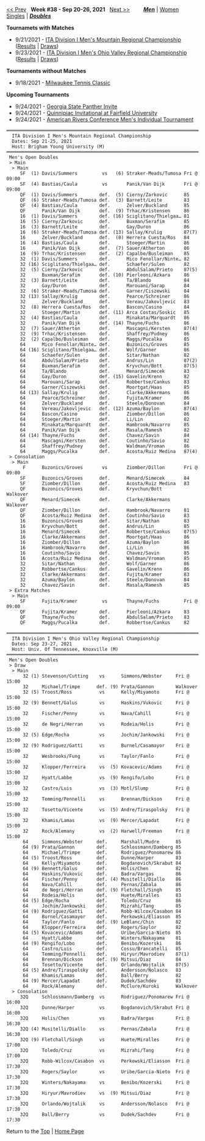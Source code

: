 <a name="top"></a>[<< Prev](men_doubles_2137.md) &nbsp; **Week #38 - Sep 20-26, 2021** &nbsp; [Next >>](men_doubles_2139.md) &nbsp;&nbsp;&nbsp;&nbsp;&nbsp;&nbsp;&nbsp; [***Men***](./men_doubles_2138.md) &#124; [Women](./women_doubles_2138.md) &nbsp;&nbsp;&nbsp;&nbsp;&nbsp; [Singles](./men_singles_2138.md) &#124; [***Doubles***](./men_doubles_2138.md)

**Tournamets with Matches**  
- 9/21/2021 - [ITA Division I Men's Mountain Regional Championship](#21-39721) ([Results](#21-39721) &#124; <a href="https://colleges.wearecollegetennis.com/competitions/BrighamYoungUniversityM/Tournaments/Overview/0A12EB81-68AE-4020-9FA2-B2DB100CE962" target="_blank">Draws</a>)  
- 9/23/2021 - [ITA Division I Men's Ohio Valley Regional Championship](#21-20374) ([Results](#21-20374) &#124; <a href="https://colleges.wearecollegetennis.com/competitions/UnivOfTennesseeKnoxvilleM/Tournaments/Overview/E67E61FF-EAE8-48C4-A7F4-925524DBA1AC" target="_blank">Draws</a>)  

**Tournaments without Matches**  
- 9/18/2021 - <a href="https://colleges.wearecollegetennis.com/competitions/ITA/Tournaments/Overview/4310416C-7EB8-49BC-9A59-895CD6BEE8F8" target="_blank">Milwaukee Tennis Classic</a>  

**Upcoming Tournaments**  
- 9/24/2021 - <a href="https://colleges.wearecollegetennis.com/competitions/GeorgiaStateUniversityM/Tournaments/Overview/B537401C-4CA4-4C79-A319-9E137D884288" target="_blank">Georgia State Panther Invite</a>  
- 9/24/2021 - <a href="https://colleges.wearecollegetennis.com/competitions/QuinnipiacUniversityM/Tournaments/Overview/4CA1F754-31D9-4DCF-8BB3-0098D93E8693" target="_blank">Quinnipiac Invitational at Fairfield University</a>  
- 9/24/2021 - <a href="https://colleges.wearecollegetennis.com/competitions/ITA/Tournaments/Overview/63F6590C-8978-4423-B779-D29954A953E1" target="_blank">American Rivers Conference Men's Individual Tournament</a>  

<a name="21-39721"></a>
~~~
════════════════════════════════════════════════════════════════════════════
  ITA Division I Men's Mountain Regional Championship
  Dates: Sep 21-25, 2021
  Host: Brigham Young University (M)
════════════════════════════════════════════════════════════════════════════
 Men's Open Doubles
 > Main
  > Main
     SF  (1) Davis/Summers         vs   (6) Straker-Meads/Tumosa Fri @ 09:00
     SF  (4) Bastias/Caula         vs       Panik/Van Dijk       Fri @ 09:00
     QF  (1) Davis/Summers        def.  (5) Cierny/Zarkovic      85
     QF  (6) Straker-Meads/Tumosa def.  (3) Barnett/Leite        83
     QF  (4) Bastias/Caula        def.      Zelver/Buckland      85
     QF      Panik/Van Dijk       def.  (9) Trhac/Kristensen     86
     16  (1) Davis/Summers        def. (16) Sciglitano/Thielgaa… 81
     16  (5) Cierny/Zarkovic      def.      Buxman/Serafim       85
     16  (3) Barnett/Leite        def.      Gay/Duron            86
     16  (6) Straker-Meads/Tumosa def. (13) Sallay/Krulig        87(7)
     16      Zelver/Buckland      def.  (8) Herrera Cuesta/Ros   84
     16  (4) Bastias/Caula        def.      Stoeger/Martin       86
     16      Panik/Van Dijk       def.  (7) Sauer/Atherton       86
     16  (9) Trhac/Kristensen     def.  (2) Capalbo/Busleiman    85
     32  (1) Davis/Summers        def.      Mico Fenollar/Ninte… 82
     32 (16) Sciglitano/Thielgaa… def.      Schaefer/Sulen       82
     32  (5) Cierny/Zarkovic      def.      AbdulSalam/Prieto    87(5)
     32      Buxman/Serafim       def. (10) Pierleoni/Azkara     86
     32  (3) Barnett/Leite        def.      Ta/Blando            84
     32      Gay/Duron            def.      Marouani/Sarap       84
     32  (6) Straker-Meads/Tumosa def.      Garner/Ciszewski     84
     32 (13) Sallay/Krulig        def.      Pearce/Schreiner     86
     32      Zelver/Buckland      def.      Vereau/Jakovljevic   83
     32  (8) Herrera Cuesta/Ros   def.      Bascon/Casino        84
     32      Stoeger/Martin       def. (11) Arca Costas/Soskic   85
     32  (4) Bastias/Caula        def.      Minakata/Marquardt   86
     32      Panik/Van Dijk       def. (14) Thayne/Fuchs         86
     32  (7) Sauer/Atherton       def.      Mascagni/Kersten     87(4)
     32  (9) Trhac/Kristensen     def.      Shaffrey/Pudney      86
     32  (2) Capalbo/Busleiman    def.      Maggs/Pucalka        85
     64      Mico Fenollar/Ninte… def.      Buzonics/Groves      85
     64 (16) Sciglitano/Thielgaa… def.      Wolf/Garner          86
     64      Schaefer/Sulen       def.      Sitar/Nathan         82
     64      AbdulSalam/Prieto    def.      Andrus/Lin           87(2)
     64      Buxman/Serafim       def.      Kryvchun/Bott        87(5)
     64      Ta/Blando            def.      Menard/Simecek       83
     64      Gay/Duron            def. (15) Gavelin/Krenn        82
     64      Marouani/Sarap       def.      Robbertse/Cankus     83
     64      Garner/Ciszewski     def.      Moortgat/Haas        85
     64 (13) Sallay/Krulig        def.      Clarke/Akkermans     86
     64      Pearce/Schreiner     def.      Fujita/Kramer        86
     64      Zelver/Buckland      def.      Steele/Donovan       84
     64      Vereau/Jakovljevic   def. (12) Azuma/Baylon         87(4)
     64      Bascon/Casino        def.      Ziomber/Dillon       86
     64      Stoeger/Martin       def.      Li/Lin               82
     64      Minakata/Marquardt   def.      Hambrook/Navarro     85
     64      Panik/Van Dijk       def.      Masala/Ramesh        82
     64 (14) Thayne/Fuchs         def.      Chavez/Savin         84
     64      Mascagni/Kersten     def.      Coutinho/Savio       82
     64      Shaffrey/Pudney      def.      Waldman/Vroman       86
     64      Maggs/Pucalka        def.      Acosta/Ruiz Medina   87(4)
 > Consolation
  > Main
      F      Buzonics/Groves       vs       Ziomber/Dillon       Fri @ 09:00
     SF      Buzonics/Groves      def.      Menard/Simecek       84
     SF      Ziomber/Dillon       def.      Acosta/Ruiz Medina   83
     QF      Buzonics/Groves      def.      Kryvchun/Bott        Walkover
     QF      Menard/Simecek       def.      Clarke/Akkermans     Walkover
     QF      Ziomber/Dillon       def.      Hambrook/Navarro     81
     QF      Acosta/Ruiz Medina   def.      Coutinho/Savio       83
     16      Buzonics/Groves      def.      Sitar/Nathan         83
     16      Kryvchun/Bott        def.      Andrus/Lin           85
     16      Menard/Simecek       def.      Robbertse/Cankus     87(5)
     16      Clarke/Akkermans     def.      Moortgat/Haas        86
     16      Ziomber/Dillon       def.      Azuma/Baylon         86
     16      Hambrook/Navarro     def.      Li/Lin               86
     16      Coutinho/Savio       def.      Chavez/Savin         85
     16      Acosta/Ruiz Medina   def.      Waldman/Vroman       85
     32      Sitar/Nathan         def.      Wolf/Garner          86
     32      Robbertse/Cankus     def.      Gavelin/Krenn        86
     32      Clarke/Akkermans     def.      Fujita/Kramer        83
     32      Azuma/Baylon         def.      Steele/Donovan       84
     32      Chavez/Savin         def.      Masala/Ramesh        85
 > Extra Matches
  > Main
     SF      Fujita/Kramer         vs       Thayne/Fuchs         Fri @ 09:00
     QF      Fujita/Kramer        def.      Pierleoni/Azkara     83
     QF      Thayne/Fuchs         def.      AbdulSalam/Prieto    83
     QF      Maggs/Pucalka        def.      Robbertse/Cankus     82
~~~

<a name="21-20374"></a>
~~~
═════════════════════════════════════════════════════════════════════════
  ITA Division I Men's Ohio Valley Regional Championship
  Dates: Sep 23-27, 2021
  Host: Univ. Of Tennessee, Knoxville (M)
═════════════════════════════════════════════════════════════════════════
 Men's Open Doubles
 > Draw
  > Main
      32 (1) Stevenson/Cutting    vs      Simmons/Webster     Fri @ 15:00
      32     Michael/Trimpe      def. (9) Prata/Gannon        Walkover
      32 (5) Troost/Ross          vs      Kelly/Miyamoto      Fri @ 15:00
      32 (9) Bennett/Galus        vs      Haskins/Vukovic     Fri @ 15:00
      32     Fischer/Penny        vs      Nava/Cahill         Fri @ 15:00
      32     de Negri/Herran      vs      Rodeia/Holis        Fri @ 15:00
      32 (5) Edge/Rocha           vs      Jochim/Jankowski    Fri @ 15:00
      32 (9) Rodriguez/Gatti      vs      Burnel/Casamayor    Fri @ 15:00
      32     Wesbrooks/Fung       vs      Taylor/Fanlo        Fri @ 15:00
      32     Klopper/Ferreira     vs  (5) Kovacevic/Adams     Fri @ 15:00
      32     Hyatt/Labbe          vs  (9) Rengifo/Lobo        Fri @ 15:00
      32     Castro/Luis          vs  (3) Motl/Slump          Fri @ 15:00
      32     Temming/Pennelli     vs      Brennan/Dickson     Fri @ 15:00
      32     Tosetto/Vicente      vs  (5) Andre/Tiraspolsky   Fri @ 15:00
      32     Khamis/Lamas         vs  (9) Mercer/Lapadat      Fri @ 15:00
      32     Rock/Alemany         vs  (2) Harwell/Freeman     Fri @ 15:00
      64     Simmons/Webster     def.     Marshall/Mudre      85
      64 (9) Prata/Gannon        def.     Schlossmann/Damberg 85
      64     Michael/Trimpe      def.     Rodriguez/Ponomarew 86
      64 (5) Troost/Ross         def.     Dunne/Harper        83
      64     Kelly/Miyamoto      def.     Bogdanovich/Skrabut 84
      64 (9) Bennett/Galus       def.     Holis/Chen          82
      64     Haskins/Vukovic     def.     Badra/Vargas        86
      64     Fischer/Penny       def. (4) Musitelli/Diallo    86
      64     Nava/Cahill         def.     Pernas/Zabala       86
      64     de Negri/Herran     def. (9) Fletchall/Singh     85
      64     Rodeia/Holis        def.     Huete/Miralles      83
      64 (5) Edge/Rocha          def.     Toledo/Cruz         86
      64     Jochim/Jankowski    def.     Mizrahi/Tang        85
      64 (9) Rodriguez/Gatti     def.     Robb-Wilcox/Casabon 84
      64     Burnel/Casamayor    def.     Perkowski/Eliasson  85
      64     Taylor/Fanlo        def. (9) LeBlanc/Chin        82
      64     Klopper/Ferreira    def.     Rogers/Saylor       82
      64 (5) Kovacevic/Adams     def.     Uribe/Garcia-Nieto  85
      64     Hyatt/Labbe         def.     Winters/Nakayama    81
      64 (9) Rengifo/Lobo        def.     Benibo/Kozerski     86
      64     Castro/Luis         def.     Cossu/Brancatelli   85
      64     Temming/Pennelli    def.     Hiryur/Mavrodiev    87(1)
      64     Brennan/Dickson     def. (9) Mitsui/Diaz         84
      64     Tosetto/Vicente     def.     Orlando/Wojtalik    87(5)
      64 (5) Andre/Tiraspolsky   def.     Andersson/Nolasco   83
      64     Khamis/Lamas        def.     Ball/Berry          82
      64 (9) Mercer/Lapadat      def.     Dudek/Sachdev       83
      64     Rock/Alemany        def.     McClure/Kuroki      Walkover
  > Consolation
     32Q     Schlossmann/Damberg  vs      Rodriguez/Ponomarew Fri @ 16:00
     32Q     Dunne/Harper         vs      Bogdanovich/Skrabut Fri @ 16:00
     32Q     Holis/Chen           vs      Badra/Vargas        Fri @ 16:30
     32Q (4) Musitelli/Diallo     vs      Pernas/Zabala       Fri @ 16:30
     32Q (9) Fletchall/Singh      vs      Huete/Miralles      Fri @ 17:00
     32Q     Toledo/Cruz          vs      Mizrahi/Tang        Fri @ 17:00
     32Q     Robb-Wilcox/Casabon  vs      Perkowski/Eliasson  Fri @ 17:30
     32Q     Rogers/Saylor        vs      Uribe/Garcia-Nieto  Fri @ 17:30
     32Q     Winters/Nakayama     vs      Benibo/Kozerski     Fri @ 17:30
     32Q     Hiryur/Mavrodiev     vs  (9) Mitsui/Diaz         Fri @ 17:30
     32Q     Orlando/Wojtalik     vs      Andersson/Nolasco   Fri @ 17:30
     32Q     Ball/Berry           vs      Dudek/Sachdev       Fri @ 17:30
~~~

Return to the [Top](./men_doubles_2138.md) &#124; [Home Page](../../index.md)